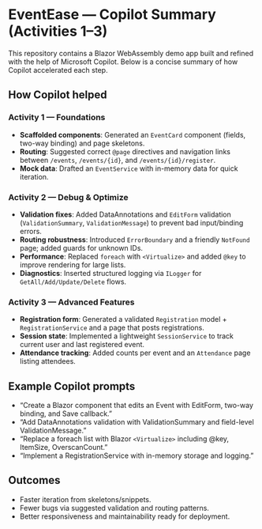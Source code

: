 # EventEase — Copilot Summary (Activities 1–3)

This repository contains a Blazor WebAssembly demo app built and refined with the help of Microsoft Copilot. Below is a concise summary of how Copilot accelerated each step.

## How Copilot helped

### Activity 1 — Foundations

- **Scaffolded components**: Generated an `EventCard` component (fields, two-way binding) and page skeletons.
- **Routing**: Suggested correct `@page` directives and navigation links between `/events`, `/events/{id}`, and `/events/{id}/register`.
- **Mock data**: Drafted an `EventService` with in-memory data for quick iteration.

### Activity 2 — Debug & Optimize

- **Validation fixes**: Added DataAnnotations and `EditForm` validation (`ValidationSummary`, `ValidationMessage`) to prevent bad input/binding errors.
- **Routing robustness**: Introduced `ErrorBoundary` and a friendly `NotFound` page; added guards for unknown IDs.
- **Performance**: Replaced `foreach` with `<Virtualize>` and added `@key` to improve rendering for large lists.
- **Diagnostics**: Inserted structured logging via `ILogger` for `GetAll/Add/Update/Delete` flows.

### Activity 3 — Advanced Features

- **Registration form**: Generated a validated `Registration` model + `RegistrationService` and a page that posts registrations.
- **Session state**: Implemented a lightweight `SessionService` to track current user and last registered event.
- **Attendance tracking**: Added counts per event and an `Attendance` page listing attendees.

## Example Copilot prompts

- “Create a Blazor component that edits an Event with EditForm, two-way binding, and Save callback.”
- “Add DataAnnotations validation with ValidationSummary and field-level ValidationMessage.”
- “Replace a foreach list with Blazor `<Virtualize>` including @key, ItemSize, OverscanCount.”
- “Implement a RegistrationService with in-memory storage and logging.”

## Outcomes

- Faster iteration from skeletons/snippets.
- Fewer bugs via suggested validation and routing patterns.
- Better responsiveness and maintainability ready for deployment.
